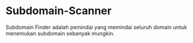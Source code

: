 # Subdomain-Scanner
Subdomain Finder adalah pemindai yang memindai seluruh domain untuk menemukan subdomain sebanyak mungkin.
